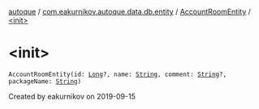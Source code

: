 [autoque](../../index.md) / [com.eakurnikov.autoque.data.db.entity](../index.md) / [AccountRoomEntity](index.md) / [&lt;init&gt;](./-init-.md)

# &lt;init&gt;

`AccountRoomEntity(id: `[`Long`](https://kotlinlang.org/api/latest/jvm/stdlib/kotlin/-long/index.html)`?, name: `[`String`](https://kotlinlang.org/api/latest/jvm/stdlib/kotlin/-string/index.html)`, comment: `[`String`](https://kotlinlang.org/api/latest/jvm/stdlib/kotlin/-string/index.html)`?, packageName: `[`String`](https://kotlinlang.org/api/latest/jvm/stdlib/kotlin/-string/index.html)`)`

Created by eakurnikov on 2019-09-15

